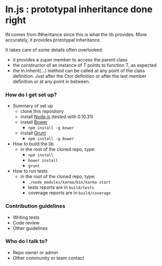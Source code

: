 # In.js : prototypal inheritance done right #

IN comes from INheritance since this is what the lib provides.
More accurately, it provides prototypal inheritance.

It takes care of some details often overlooked:
- it provides a zuper member to access the parent class
- the constructor of an instance of T points to function T, as expected
- the In.inherit(...) method can be called at any point of the class definition.
  Just after the Ctor definition or after the last member definition or at any point
  in between.

### How do I get set up? ###

* Summary of set up
    * clone this repository
    * install [Node.js](http://nodejs.org/) (tested with 0.10.31)
    * install [Bower](http://bower.io/)
        * `npm install -g bower`
    * install [Grunt](http://gruntjs.com/)
        * `npm install -g bower`
* How to build the lib
    * in the root of the cloned repo, type:
        * `npm install`
        * `bower install`
        * `grunt`
* How to run tests
    * in the root of the cloned repo, type:
        * `./node_modules/karma/bin/karma start`
        * tests reports are in `build/tests`
        * coverage reports are in `build/coverage`

### Contribution guidelines ###

* Writing tests
* Code review
* Other guidelines

### Who do I talk to? ###

* Repo owner or admin
* Other community or team contact
